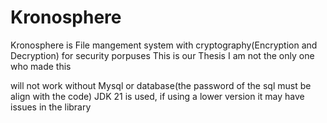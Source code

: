# Kronosphere
Kronosphere is File mangement system with cryptography(Encryption and Decryption) for security porpuses
This is our Thesis I am not the only one who made this

will not work without Mysql or database(the password of the sql must be align with the code)
JDK 21 is used, if using a lower version it may have issues in the library

